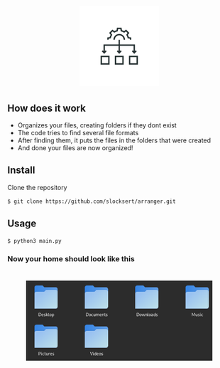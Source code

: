 <h1 align="center"> <img src="https://github.com/slocksert/arranger_imgs/blob/main/image_2022-07-07_182528763-removebg-preview.png?raw=true" height="180"> </h1>

## How does it work
- Organizes your files, creating folders if they dont exist
- The code tries to find several file formats 
- After finding them, it puts the files in the folders that were created
- And done your files are now organized!

## Install
Clone the repository

```bash
$ git clone https://github.com/slocksert/arranger.git
```

## Usage

```bash
$ python3 main.py
```

### Now your home should look like this
<h1 align="center"><img src="https://raw.githubusercontent.com/slocksert/arranger_imgs/main/image_2022-07-07_183408739.png" height="180"></h1>